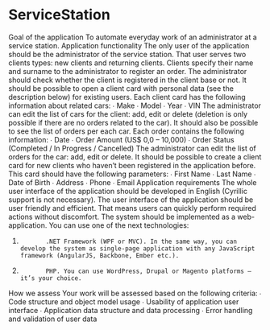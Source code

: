 # ServiceStation
 Goal of the application
To automate everyday work of an administrator at a service station.
Application functionality
The only user of the application should be the administrator of the service station. That user serves two clients types: new clients and returning clients. Clients specify their name and surname to the administrator to register an order. The administrator should check whether the client is registered in the client base or not. 
It should be possible to open a client card with personal data (see the description below) for existing users. Each client card has the following information about related cars:
∙              Make
∙              Model
∙              Year
∙              VIN
The administrator can edit the list of cars for the client: add, edit or delete (deletion is only possible if there are no orders related to the car).
It should also be possible to see the list of orders per each car. Each order contains the following information:
∙              Date
∙              Order Amount  (US$ 0,0 – 10,000)
∙              Order Status (Completed / In Progress / Cancelled)
The administrator can edit the list of orders for the car: add, edit or delete.
It should be possible to create a client card for new clients who haven’t been registered in the application before. This card should have the following parameters:
∙              First Name
∙              Last Name
∙              Date of Birth
∙              Address
∙              Phone
∙              Email
Application requirements
The whole user interface of the application should be developed in English (Cyrillic support is not necessary).
The user interface of the application should be user friendly and efficient. That means users can quickly perform required actions without discomfort.
The system should be implemented as a web-application. You can use one of the next technologies:
1.            .NET Framework (WPF or MVC). In the same way, you can develop the system as single-page application with any JavaScript framework (AngularJS, Backbone, Ember etc.).
2.            PHP. You can use WordPress, Drupal or Magento platforms – it’s your choice.
How we assess
Your work will be assessed based on the following criteria:
∙              Code structure and object model usage
∙              Usability of application user interface
∙              Application data structure and data processing
∙              Error handling and validation of user data
